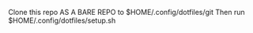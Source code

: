 Clone this repo AS A BARE REPO to $HOME/.config/dotfiles/git
Then run $HOME/.config/dotfiles/setup.sh
